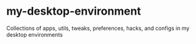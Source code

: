 # my-desktop-environment
Collections of apps, utils, tweaks, preferences, hacks, and configs in my desktop environments
